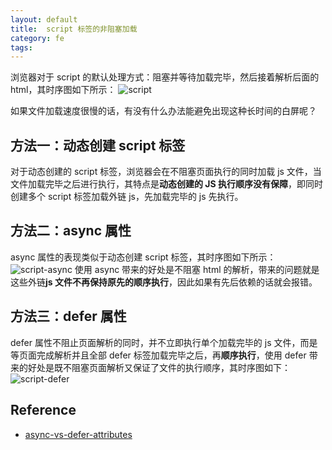 ```yaml
---
layout: default
title:  script 标签的非阻塞加载
category: fe
tags: 
---
```



浏览器对于 script 的默认处理方式：阻塞并等待加载完毕，然后接着解析后面的html，其时序图如下所示：
![script](http://www.growingwiththeweb.com/images/2014/02/26/script.svg)

如果文件加载速度很慢的话，有没有什么办法能避免出现这种长时间的白屏呢？


## 方法一：动态创建 script 标签
对于动态创建的 script 标签，浏览器会在不阻塞页面执行的同时加载 js 文件，当文件加载完毕之后进行执行，其特点是**动态创建的 JS 执行顺序没有保障**，即同时创建多个 script 标签加载外链 js，先加载完毕的 js 先执行。

## 方法二：async 属性
async 属性的表现类似于动态创建 script 标签，其时序图如下所示：
![script-async](http://www.growingwiththeweb.com/images/2014/02/26/script-async.svg)
使用 async 带来的好处是不阻塞 html 的解析，带来的问题就是这些外链**js 文件不再保持原先的顺序执行**，因此如果有先后依赖的话就会报错。

## 方法三：defer 属性
defer 属性不阻止页面解析的同时，并不立即执行单个加载完毕的 js 文件，而是等页面完成解析并且全部 defer 标签加载完毕之后，再**顺序执行**，使用 defer 带来的好处是既不阻塞页面解析又保证了文件的执行顺序，其时序图如下：
![script-defer](http://www.growingwiththeweb.com/images/2014/02/26/script-defer.svg)


## Reference
+ [async-vs-defer-attributes](http://www.growingwiththeweb.com/2014/02/async-vs-defer-attributes.html)
